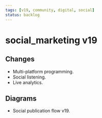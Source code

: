 ```yaml
---
tags: [v19, community, digital, social]
status: backlog
---
```

# social_marketing v19

## Changes
- Multi-platform programming.
- Social listening.
- Live analytics.

## Diagrams
- Social publication flow v19.




